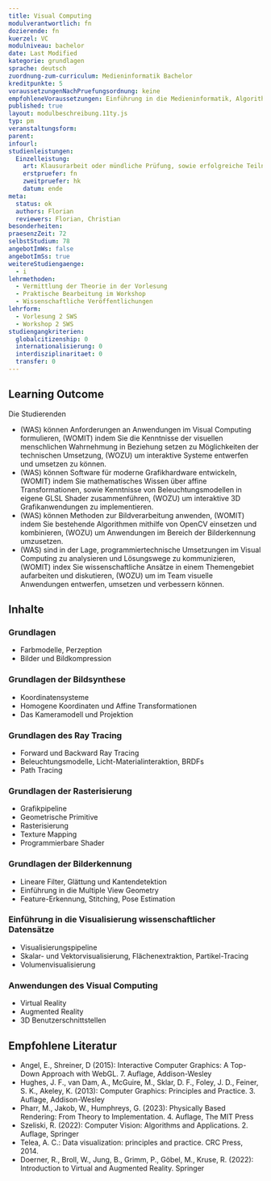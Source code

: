 ```yaml
---
title: Visual Computing
modulverantwortlich: fn
dozierende: fn
kuerzel: VC
modulniveau: bachelor
date: Last Modified
kategorie: grundlagen
sprache: deutsch
zuordnung-zum-curriculum: Medieninformatik Bachelor
kreditpunkte: 5
voraussetzungenNachPruefungsordnung: keine
empfohleneVoraussetzungen: Einführung in die Medieninformatik, Algorithmen und Programmierung 1, Mathematik 1, Theoretische Informatik, Screendesign
published: true
layout: modulbeschreibung.11ty.js
typ: pm
veranstaltungsform:
parent:
infourl:
studienleistungen:
  Einzelleistung:
    art: Klausurarbeit oder mündliche Prüfung, sowie erfolgreiche Teilnahme am Praktikum als Prüfungsvorleistung
    erstpruefer: fn
    zweitpruefer: hk
    datum: ende
meta:
  status: ok
  authors: Florian
  reviewers: Florian, Christian
besonderheiten: 
praesenzZeit: 72
selbstStudium: 78
angebotImWs: false
angebotImSs: true
weitereStudiengaenge:
  - i
lehrmethoden:
  - Vermittlung der Theorie in der Vorlesung
  - Praktische Bearbeitung im Workshop
  - Wissenschaftliche Veröffentlichungen
lehrform:
  - Vorlesung 2 SWS
  - Workshop 2 SWS   
studiengangkriterien:
  globalcitizenship: 0
  internationalisierung: 0
  interdisziplinaritaet: 0
  transfer: 0   
---
```


## Learning Outcome
Die Studierenden

- (WAS) können Anforderungen an Anwendungen im Visual Computing formulieren, (WOMIT) indem Sie die Kenntnisse der visuellen menschlichen Wahrnehmung in Beziehung setzen zu Möglichkeiten der technischen Umsetzung, (WOZU) um interaktive Systeme entwerfen und umsetzen zu können.
- (WAS) können Software für moderne Grafikhardware entwickeln, (WOMIT) indem Sie mathematisches Wissen über affine Transformationen, sowie Kenntnisse von Beleuchtungsmodellen in eigene GLSL Shader zusammenführen, (WOZU) um interaktive 3D Grafikanwendungen zu implementieren.
- (WAS) können Methoden zur Bildverarbeitung anwenden, (WOMIT) indem Sie bestehende Algorithmen mithilfe von OpenCV einsetzen und kombinieren, (WOZU) um Anwendungen im Bereich der Bilderkennung umzusetzen.
- (WAS) sind in der Lage, programmiertechnische Umsetzungen im Visual Computing zu analysieren und Lösungswege zu kommunizieren, (WOMIT) index Sie wissenschaftliche Ansätze in einem Themengebiet aufarbeiten und diskutieren, (WOZU) um im Team visuelle Anwendungen entwerfen, umsetzen und verbessern können.

## Inhalte

### Grundlagen
  - Farbmodelle, Perzeption
  - Bilder und Bildkompression

### Grundlagen der Bildsynthese
  - Koordinatensysteme
  - Homogene Koordinaten und Affine Transformationen
  - Das Kameramodell und Projektion

### Grundlagen des Ray Tracing
  - Forward und Backward Ray Tracing
  - Beleuchtungsmodelle, Licht-Materialinteraktion, BRDFs
  - Path Tracing

### Grundlagen der Rasterisierung
  - Grafikpipeline
  - Geometrische Primitive
  - Rasterisierung
  - Texture Mapping
  - Programmierbare Shader

### Grundlagen der Bilderkennung
  - Lineare Filter, Glättung und Kantendetektion
  - Einführung in die Multiple View Geometry
  - Feature-Erkennung, Stitching, Pose Estimation

### Einführung in die Visualisierung wissenschaftlicher Datensätze
  - Visualisierungspipeline
  - Skalar- und Vektorvisualisierung, Flächenextraktion, Partikel-Tracing
  - Volumenvisualisierung

### Anwendungen des Visual Computing
  - Virtual Reality
  - Augmented Reality
  - 3D Benutzerschnittstellen

## Empfohlene Literatur
- Angel, E., Shreiner, D (2015): Interactive Computer Graphics: A Top-Down Approach with WebGL. 7. Auflage, Addison-Wesley
- Hughes, J. F., van Dam, A., McGuire, M., Sklar, D. F., Foley, J. D., Feiner, S. K., Akeley, K. (2013): Computer Graphics: Principles and Practice. 3. Auflage, Addison-Wesley
- Pharr, M., Jakob, W., Humphreys, G. (2023): Physically Based Rendering: From Theory to Implementation. 4. Auflage, The MIT Press
- Szeliski, R. (2022): Computer Vision: Algorithms and Applications. 2. Auflage, Springer
- Telea, A. C.: Data visualization: principles and practice. CRC Press, 2014.
- Doerner, R., Broll, W., Jung, B., Grimm, P., Göbel, M., Kruse, R. (2022): Introduction to Virtual and Augmented Reality. Springer
